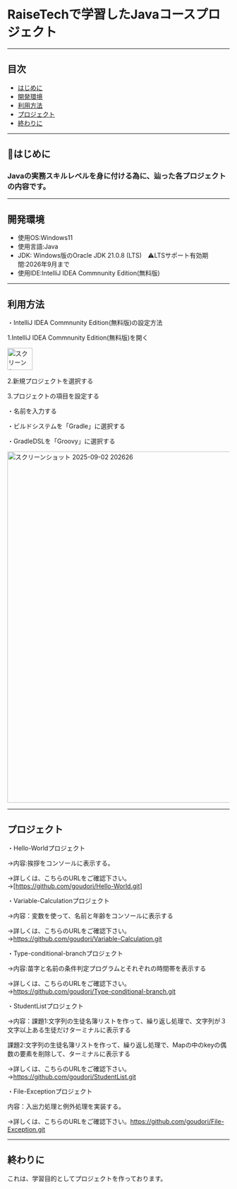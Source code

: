 # RaiseTechで学習したJavaコースプロジェクト
---

## 目次
- [はじめに](#はじめに)
- [開発環境](#開発環境)
- [利用方法](#利用方法)
- [プロジェクト](#プロジェクト)
- [終わりに](#終わりに)
---







## 🚩はじめに
### Javaの実務スキルレベルを身に付ける為に、辿った各プロジェクトの内容です。

---



## 開発環境
- 使用OS:Windows11
- 使用言語:Java
- JDK: Windows版のOracle JDK 21.0.8 (LTS)　⚠️LTSサポート有効期間:2026年9月まで
- 使用IDE:IntelliJ IDEA Commnunity Edition(無料版)

---




## 利用方法
・IntelliJ IDEA Commnunity Edition(無料版)の設定方法





1.IntelliJ IDEA Commnunity Edition(無料版)を開く


<img width="57" height="50" alt="スクリーンショット 2025-09-03 182439" src="https://github.com/user-attachments/assets/e356642e-4d13-4fee-bcf5-bb053bdcd313" />







2.新規プロジェクトを選択する







3.プロジェクトの項目を設定する


・名前を入力する


・ビルドシステムを「Gradle」に選択する





・GradleDSLを「Groovy」に選択する



<img width="1025" height="794" alt="スクリーンショット 2025-09-02 202626" src="https://github.com/user-attachments/assets/10538176-89c0-45bd-93ec-418a23b7dff4" />


---
## プロジェクト

・Hello-Worldプロジェクト




→内容:挨拶をコンソールに表示する。




→詳しくは、こちらのURLをご確認下さい。→[https://github.com/goudori/Hello-World.git]




・Variable-Calculationプロジェクト





→内容：変数を使って、名前と年齢をコンソールに表示する






→詳しくは、こちらのURLをご確認下さい。→https://github.com/goudori/Variable-Calculation.git




・Type-conditional-branchプロジェクト


→内容:苗字と名前の条件判定プログラムとそれぞれの時間帯を表示する






→詳しくは、こちらのURLをご確認下さい。→https://github.com/goudori/Type-conditional-branch.git










・StudentListプロジェクト





→内容：課題1:文字列の生徒名簿リストを作って、繰り返し処理で、文字列が３文字以上ある生徒だけターミナルに表示する





課題2:文字列の生徒名簿リストを作って、繰り返し処理で、Mapの中のkeyの偶数の要素を削除して、ターミナルに表示する





→詳しくは、こちらのURLをご確認下さい。→https://github.com/goudori/StudentList.git




・File-Exceptionプロジェクト




内容：入出力処理と例外処理を実装する。



→詳しくは、こちらのURLをご確認下さい。https://github.com/goudori/File-Exception.git












---
## 終わりに
これは、学習目的としてプロジェクトを作っております。










